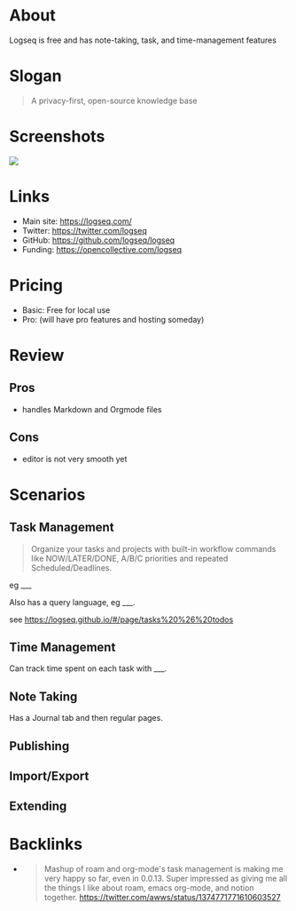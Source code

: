 # About

Logseq is free and has note-taking, task, and time-management features

# Slogan

> A privacy-first, open-source knowledge base

# Screenshots

<!-- (upload somewhere and reference here) -->

![](https://logseq.github.io/screenshots/1.png)

# Links

- Main site: https://logseq.com/
- Twitter: https://twitter.com/logseq
- GitHub: https://github.com/logseq/logseq
- Funding: https://opencollective.com/logseq

# Pricing

- Basic: Free for local use
- Pro: (will have pro features and hosting someday)

# Review

## Pros

- handles Markdown and Orgmode files

## Cons

- editor is not very smooth yet

# Scenarios

## Task Management

> Organize your tasks and projects with built-in workflow commands like NOW/LATER/DONE, A/B/C priorities and repeated Scheduled/Deadlines.

eg ___

Also has a query language, eg ___.

see https://logseq.github.io/#/page/tasks%20%26%20todos

## Time Management

Can track time spent on each task with ___.

## Note Taking

Has a Journal tab and then regular pages. 


## Publishing

## Import/Export

## Extending

# Backlinks

<!-- (list of links to short youtube tutorials, blog posts, etc) -->
<!-- (also quotes and testimonials, eg twitter mini reviews) -->

- > Mashup of roam and org-mode's task management is making me very happy so far, even in 0.0.13. Super impressed as giving me all the things I like about roam, emacs org-mode, and notion together. https://twitter.com/awws/status/1374771771610603527

